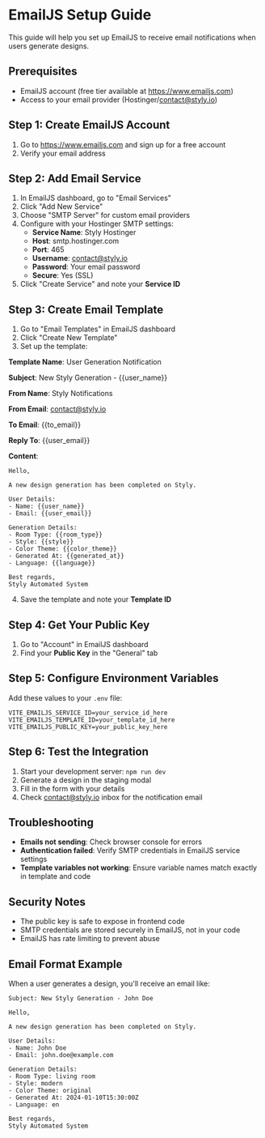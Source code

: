 # EmailJS Setup Guide

This guide will help you set up EmailJS to receive email notifications when users generate designs.

## Prerequisites

- EmailJS account (free tier available at https://www.emailjs.com)
- Access to your email provider (Hostinger/contact@styly.io)

## Step 1: Create EmailJS Account

1. Go to https://www.emailjs.com and sign up for a free account
2. Verify your email address

## Step 2: Add Email Service

1. In EmailJS dashboard, go to "Email Services"
2. Click "Add New Service"
3. Choose "SMTP Server" for custom email providers
4. Configure with your Hostinger SMTP settings:
   - **Service Name**: Styly Hostinger
   - **Host**: smtp.hostinger.com
   - **Port**: 465
   - **Username**: contact@styly.io
   - **Password**: Your email password
   - **Secure**: Yes (SSL)
5. Click "Create Service" and note your **Service ID**

## Step 3: Create Email Template

1. Go to "Email Templates" in EmailJS dashboard
2. Click "Create New Template"
3. Set up the template:

**Template Name**: User Generation Notification

**Subject**: New Styly Generation - {{user_name}}

**From Name**: Styly Notifications

**From Email**: contact@styly.io

**To Email**: {{to_email}}

**Reply To**: {{user_email}}

**Content**:
```
Hello,

A new design generation has been completed on Styly.

User Details:
- Name: {{user_name}}
- Email: {{user_email}}

Generation Details:
- Room Type: {{room_type}}
- Style: {{style}}
- Color Theme: {{color_theme}}
- Generated At: {{generated_at}}
- Language: {{language}}

Best regards,
Styly Automated System
```

4. Save the template and note your **Template ID**

## Step 4: Get Your Public Key

1. Go to "Account" in EmailJS dashboard
2. Find your **Public Key** in the "General" tab

## Step 5: Configure Environment Variables

Add these values to your `.env` file:

```env
VITE_EMAILJS_SERVICE_ID=your_service_id_here
VITE_EMAILJS_TEMPLATE_ID=your_template_id_here
VITE_EMAILJS_PUBLIC_KEY=your_public_key_here
```

## Step 6: Test the Integration

1. Start your development server: `npm run dev`
2. Generate a design in the staging modal
3. Fill in the form with your details
4. Check contact@styly.io inbox for the notification email

## Troubleshooting

- **Emails not sending**: Check browser console for errors
- **Authentication failed**: Verify SMTP credentials in EmailJS service settings
- **Template variables not working**: Ensure variable names match exactly in template and code

## Security Notes

- The public key is safe to expose in frontend code
- SMTP credentials are stored securely in EmailJS, not in your code
- EmailJS has rate limiting to prevent abuse

## Email Format Example

When a user generates a design, you'll receive an email like:

```
Subject: New Styly Generation - John Doe

Hello,

A new design generation has been completed on Styly.

User Details:
- Name: John Doe
- Email: john.doe@example.com

Generation Details:
- Room Type: living room
- Style: modern
- Color Theme: original
- Generated At: 2024-01-10T15:30:00Z
- Language: en

Best regards,
Styly Automated System
```